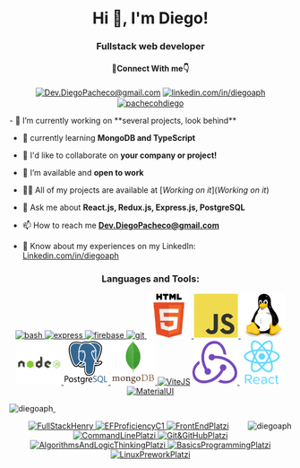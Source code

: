 <h1 align="center">Hi 👋, I'm Diego!</h1>
<h3 align="center">Fullstack web developer</h3>

<section><h4 align="center">🔗Connect With me👇</h4>
<p align="center">
  <a href="mailto:Dev.DiegoPacheco@gmail.com?subject=Hola%20Diego&body=Me%20gustar%C3%ADa%20hablar%20contigo" target="blank"><img align="center" src="https://www.google.com/gmail/about/static-2.0/images/logo-gmail.png?fingerprint=c2eaf4aae389c3f885e97081bb197b97" alt="Dev.DiegoPacheco@gmail.com" height="40" width="40" /></a>
<a href="https://linkedin.com/in/linkedin.com/in/diegoaph" target="blank"><img align="center" src="https://raw.githubusercontent.com/rahuldkjain/github-profile-readme-generator/master/src/images/icons/Social/linked-in-alt.svg" alt="linkedin.com/in/diegoaph" height="30" width="40" /></a>
<a href="https://instagram.com/pachecohdiego" target="blank"><img align="center" src="https://raw.githubusercontent.com/rahuldkjain/github-profile-readme-generator/master/src/images/icons/Social/instagram.svg" alt="pachecohdiego" height="30" width="40" /></a>
</p></section>
- 🔭 I’m currently working on **several projects, look behind**

-   🌱 currently learning **MongoDB and TypeScript**

-   👯 I'd like to collaborate on **your company or project!**

-   🤝 I’m available and **open to work**

-   👨‍💻 All of my projects are available at [*Working on it*](_Working on it_)

-   💬 Ask me about **React.js, Redux.js, Express.js, PostgreSQL**

-   📫 How to reach me **Dev.DiegoPacheco@gmail.com**

-   📄 Know about my experiences on my LinkedIn: [Linkedin.com/in/diegoaph](Linkedin.com/in/diegoaph)

<h3 align="center">Languages and Tools:</h3>
<p align="center"> <a href="https://www.gnu.org/software/bash/" target="_blank" rel="noreferrer"> <img src="https://www.vectorlogo.zone/logos/gnu_bash/gnu_bash-icon.svg" alt="bash" width="80" height="80"/> </a> <a href="https://www.w3schools.com/css/" target="_blank" rel="noreferrer"> <img src="https://cdn.icon-icons.com/icons2/2699/PNG/512/expressjs_logo_icon_169185.png" alt="express" width="80" height="80"/> </a> <a href="https://firebase.google.com/" target="_blank" rel="noreferrer"> <img src="https://www.vectorlogo.zone/logos/firebase/firebase-icon.svg" alt="firebase" width="80" height="80"/> </a> <a href="https://git-scm.com/" target="_blank" rel="noreferrer"> <img src="https://www.vectorlogo.zone/logos/git-scm/git-scm-icon.svg" alt="git" width="80" height="80"/> </a> <a href="https://www.w3.org/html/" target="_blank" rel="noreferrer"> <img src="https://raw.githubusercontent.com/devicons/devicon/master/icons/html5/html5-original-wordmark.svg" alt="html5" width="80" height="80"/> </a> <a href="https://developer.mozilla.org/en-US/docs/Web/JavaScript" target="_blank" rel="noreferrer"> <img src="https://raw.githubusercontent.com/devicons/devicon/master/icons/javascript/javascript-original.svg" alt="javascript" width="80" height="80"/> </a> <a href="https://www.linux.org/" target="_blank" rel="noreferrer"> <img src="https://raw.githubusercontent.com/devicons/devicon/master/icons/linux/linux-original.svg" alt="linux" width="80" height="80"/> </a> <a href="https://nodejs.org" target="_blank" rel="noreferrer"> <img src="https://raw.githubusercontent.com/devicons/devicon/master/icons/nodejs/nodejs-original-wordmark.svg" alt="nodejs" width="80" height="80"/> </a> <a href="https://www.postgresql.org" target="_blank" rel="noreferrer"> <img src="https://raw.githubusercontent.com/devicons/devicon/master/icons/postgresql/postgresql-original-wordmark.svg" alt="postgresql" width="80" height="80"/> </a> </a> <a href="https://www.mongodb.com/" target="_blank" rel="noreferrer"> <img src="https://raw.githubusercontent.com/devicons/devicon/master/icons/mongodb/mongodb-original-wordmark.svg" alt="mongodb" width="80" height="80"/> </a> <a href="https://vitejs.dev/" target="_blank" rel="noreferrer"> <img src="https://vitejs.dev/logo.svg" alt="ViteJS" width="80" height="80"/></a> <a href="https://redux.js.org" target="_blank" rel="noreferrer"> <img src="https://raw.githubusercontent.com/devicons/devicon/master/icons/redux/redux-original.svg" alt="redux" width="80" height="80"/> </a>  <a href="https://reactjs.org/" target="_blank" rel="noreferrer"> <img src="https://raw.githubusercontent.com/devicons/devicon/master/icons/react/react-original-wordmark.svg" alt="react" width="80" height="80"/> <a href="https://mui.com/" target="_blank" rel="noreferrer"> <img src="https://mui.com/static/logo.png" alt="MaterialUI" width="80" height="80"/> </p>

<section>
<p>&nbsp;<img align="left"src="https://github-readme-stats.vercel.app/api?username=diegoaph&show_icons=true&locale=en" alt="diegoaph" /></p><p><img align="right" src="https://github-readme-stats.vercel.app/api/top-langs?username=diegoaph&show_icons=true&locale=en&layout=compact" alt="diegoaph" /></p></section>

<p align="center"> <img src="https://media.licdn.com/dms/image/D4E22AQH2JciUNRY6ZA/feedshare-shrink_2048_1536/0/1689991632684?e=1692835200&v=beta&t=HnFAY1MgshGUmZQkraAm_AirDBJ9GrHzBq8xzgIDLWI" alt="FullStackHenry" width="220vw" /> <img src="https://media.licdn.com/dms/image/D4E22AQHuodEmQK89HQ/feedshare-shrink_1280/0/1690173496222?e=1692835200&v=beta&t=s0-teSZyIrmaPSOC9PRUbxnqXtJgIo3qmLlaueI3gLs" alt="EFProficiencyC1" width="220vw" /> <img src="https://media.licdn.com/dms/image/D4E22AQE_Uew3OUc1yw/feedshare-shrink_2048_1536/0/1690167083293?e=1692835200&v=beta&t=MceJwN6bHuYz82khdK50mv1qevhJtsNzGEbDBe7D1b4" alt="FrontEndPlatzi" width="220vw" />   <img src="https://media.licdn.com/dms/image/D4E22AQEpwEtWqZOPuA/feedshare-shrink_2048_1536/0/1690167888626?e=1692835200&v=beta&t=Qvql5GIce2OFoGlB513sUYTbnS_mDhKZloW2Vk1Q5tA" alt="CommandLinePlatzi" width="220vw" />  <img src="https://media.licdn.com/dms/image/D4E22AQEzRwS3BvWbQw/feedshare-shrink_2048_1536/0/1690168561993?e=1692835200&v=beta&t=y28NMEh5sbOaV0bJOprk2XbrmmRLTBhmSHGmK0qN2mI" alt="Git&GitHubPlatzi" width="220vw" /> <img src="https://media.licdn.com/dms/image/D4E22AQFHpFdcUSdWQw/feedshare-shrink_2048_1536/0/1690167596625?e=1692835200&v=beta&t=d84W55OO58IaYYy5lkBb8m98yyrziRmlFP0-Kn_Qyek" alt="AlgorithmsAndLogicThinkingPlatzi" width="220vw" /> <img src="https://media.licdn.com/dms/image/D4E22AQEbCpJwrk6Srw/feedshare-shrink_2048_1536/0/1690167317933?e=1692835200&v=beta&t=6F7loPgyspPinazOFuA8jV7ynZK-ge4eVWDHUr8WmA4" alt="BasicsProgrammingPlatzi" width="220vw" /> <img src="https://media.licdn.com/dms/image/D4E22AQH7JaJOaHpoqQ/feedshare-shrink_2048_1536/0/1690168872290?e=1692835200&v=beta&t=ilVz9VzhKmT8lWIbWTigKT7bWZfDdK1kZqUDVJomCfU" alt="LinuxPreworkPlatzi" width="220vw" /></p>
